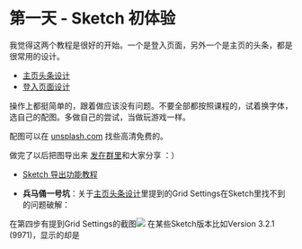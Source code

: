 # 第一天 - Sketch 初体验

我觉得这两个教程是很好的开始。一个是登入页面，另外一个是主页的头条，都是很常用的设计。

+ [主页头条设计](http://medialoot.com/blog/how-to-create-a-website-header-design-using-bohemian-coding-sketch)
+ [登入页面设计](http://webdesign.tutsplus.com/tutorials/sketch-for-beginners-design-a-login-form-interface--cms-21534)

操作上都挺简单的，跟着做应该没有问题。不要全部都按照课程的，试着换字体，选自己的配图。多做自己的尝试，当做玩游戏一样。

配图可以在 [unsplash.com](http://unsplash.com) 找些高清免费的。

做完了以后把图导出来 [发在群里](http://besike.bearychat.com/messages/%E8%AE%BE%E8%AE%A1%E9%95%BF%E5%BE%81)和大家分享 ：）

+ [Sketch 导出功能教程](http://webdesign.tutsplus.com/tutorials/understanding-sketchs-export-options--cms-22207)

+ **兵马俑一号坑**：关于[主页头条设计](http://medialoot.com/blog/how-to-create-a-website-header-design-using-bohemian-coding-sketch)里提到的Grid Settings在Sketch里找不到的问题破解：

在第四步有提到Grid Settings的截图![](/http://www.medialoot.com/images/sketch-header-tut/sketch-header-tut-4.jpg)
在某些Sketch版本比如Version 3.2.1 (9971)，显示的却是